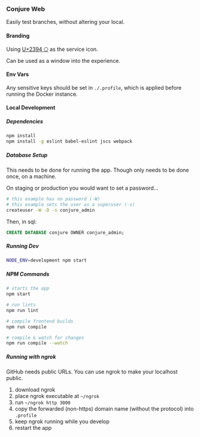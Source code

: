 ### Conjure Web

Easily test branches, without altering your local.

#### Branding

Using [U+2394 ⎔](https://unicode-table.com/en/#2394) as the service icon.

Can be used as a window into the experience.

#### Env Vars

Any sensitive keys should be set in `./.profile`, which is applied before running the Docker instance.

#### Local Development

##### Dependencies

```bash
npm install
npm install -g eslint babel-eslint jscs webpack
```

##### Database Setup

This needs to be done for running the app. Though only needs to be done once, on a machine.

On staging or production you would want to set a password...

```bash
# this example has no password (-W)
# this example sets the user as a superuser (-s)
createuser -W -D -s conjure_admin
```

Then, in sql:

```sql
CREATE DATABASE conjure OWNER conjure_admin;
```

##### Running Dev

```bash
NODE_ENV=development npm start
```

##### NPM Commands

```bash
# starts the app
npm start

# run lints
npm run lint

# compile frontend builds
npm run compile

# compile & watch for changes
npm run compile --watch
```

##### Running with ngrok

GitHub needs public URLs. You can use ngrok to make your localhost public.

1. download ngrok
2. place ngrok executable at `~/ngrok`
3. run `~/ngrok http 3000`
4. copy the forwarded (non-https) domain name (without the protocol) into `.profile`
5. keep ngrok running while you develop
6. restart the app

